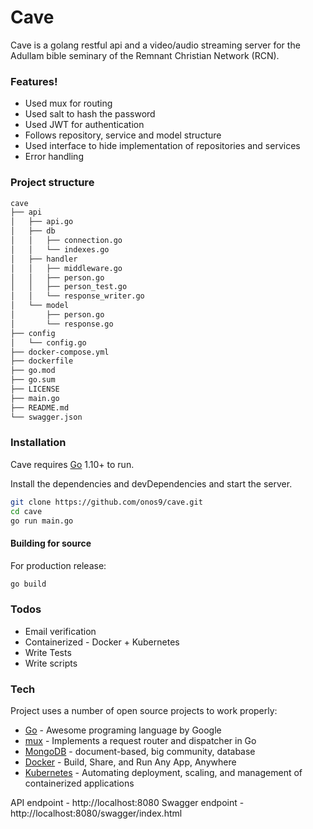 # Cave


Cave is a golang restful api and a video/audio streaming server for the Adullam bible seminary of the Remnant Christian Network (RCN).

### Features!

  - Used mux for routing
  - Used salt to hash the password
  - Used JWT for authentication
  - Follows repository, service and model structure
  - Used interface to hide implementation of repositories and services
  - Error handling
  
### Project structure
```bash
cave
├── api
│   ├── api.go
│   ├── db
│   │   ├── connection.go
│   │   └── indexes.go
│   ├── handler
│   │   ├── middleware.go
│   │   ├── person.go
│   │   ├── person_test.go
│   │   └── response_writer.go
│   └── model
│       ├── person.go
│       └── response.go
├── config
│   └── config.go
├── docker-compose.yml
├── dockerfile
├── go.mod
├── go.sum
├── LICENSE
├── main.go
├── README.md
└── swagger.json
```
  
### Installation

Cave requires [Go](https://golang.org/) 1.10+ to run.

Install the dependencies and devDependencies and start the server.

```sh
git clone https://github.com/onos9/cave.git
cd cave
go run main.go
```
#### Building for source
For production release:
```sh
go build
```
  ### Todos

  - Email verification
  - Containerized - Docker + Kubernetes
  - Write Tests
  - Write scripts
  
### Tech

Project uses a number of open source projects to work properly:

* [Go] - Awesome programing language by Google
* [mux] - Implements a request router and dispatcher in Go
* [MongoDB] - document-based, big community, database
* [Docker] - Build, Share, and Run Any App, Anywhere
* [Kubernetes] - Automating deployment, scaling, and management of containerized applications


API endpoint - http://localhost:8080
Swagger endpoint - http://localhost:8080/swagger/index.html


   [mux]: <https://www.gorillatoolkit.org/pkg/mux>
   [Go]: <https://golang.org/>
   [MongoDB]: <https://www.mongodb.com/>
   [Docker]: <https://www.docker.com/>
   [Kubernetes]: <https://kubernetes.io/>
   [Redis]: <https://redis.io/>
